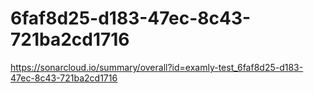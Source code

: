 # 6faf8d25-d183-47ec-8c43-721ba2cd1716
https://sonarcloud.io/summary/overall?id=examly-test_6faf8d25-d183-47ec-8c43-721ba2cd1716
